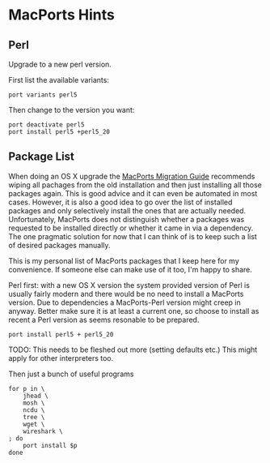 MacPorts Hints
==============

Perl
----

Upgrade to a new perl version.

First list the available variants:

    port variants perl5

Then change to the version you want:

    port deactivate perl5
    port install perl5 +perl5_20

Package List
------------

When doing an OS X upgrade the
[MacPorts Migration Guide](https://trac.macports.org/wiki/Migration) recommends
wiping all pachages from the old installation and then just installing all
those packages again.  This is good advice and it can even be automated in most
cases.  However, it is also a good idea to go over the list of installed
packages and only selectively install the ones that are actually needed.
Unfortunately, MacPorts does not distinguish whether a packages was requested
to be installed directly or whether it came in via a dependency.  The one
pragmatic solution for now that I can think of is to keep such a list of
desired packages manually.

This is my personal list of MacPorts packages that I keep here for my
convenience.  If someone else can make use of it too, I'm happy to share.

Perl first: with a new OS X version the system provided version of Perl is
usually fairly modern and there would be no need to install a MacPorts version.
Due to dependencies a MacPorts-Perl version might creep in anyway.  Better make
sure it is at least a current one, so choose to install as recent a Perl
version as seems resonable to be prepared.

    port install perl5 + perl5_20

TODO: This needs to be fleshed out more (setting defaults etc.)
This might apply for other interpreters too.

Then just a bunch of useful programs

    for p in \
        jhead \
        mosh \
        ncdu \
        tree \
        wget \
        wireshark \
    ; do
        port install $p
    done

